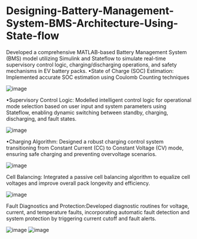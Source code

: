 # Designing-Battery-Management-System-BMS-Architecture-Using-State-flow
Developed a comprehensive MATLAB-based Battery Management System (BMS) model utilizing Simulink and Stateflow to simulate real-time supervisory control logic,
charging/discharging operations, and safety mechanisms in EV battery packs.
•State of Charge (SOC) Estimation: Implemented accurate SOC estimation using Coulomb Counting techniques

![image](https://github.com/user-attachments/assets/0f8a599d-26b0-4428-845c-19b1011f1316)

•Supervisory Control Logic: Modelled intelligent control logic for operational mode selection based on user input and system parameters using Stateflow, enabling dynamic
switching between standby, charging, discharging, and fault states.

![image](https://github.com/user-attachments/assets/26284867-e039-4d4e-a5b0-c2e8eb65cd84)


•Charging Algorithm: Designed a robust charging control system transitioning from Constant Current (CC) to
Constant Voltage (CV) mode, ensuring safe charging and preventing overvoltage scenarios.

![image](https://github.com/user-attachments/assets/816c07a1-a532-4efb-815b-fb4e98d14a0b)

Cell Balancing: Integrated a passive cell balancing algorithm to equalize cell voltages
and improve overall pack longevity and efficiency.

![image](https://github.com/user-attachments/assets/2352473e-6401-4d94-978a-142291b88c57)

Fault Diagnostics and Protection:Developed diagnostic routines for voltage, current, and temperature faults, incorporating automatic fault detection and system
protection by triggering current cutoff and fault alerts.

![image](https://github.com/user-attachments/assets/0136f8d6-717d-494e-b3ab-25da63b16cc5)
![image](https://github.com/user-attachments/assets/f035e298-419f-4237-bf59-36dd71a88bbc)

